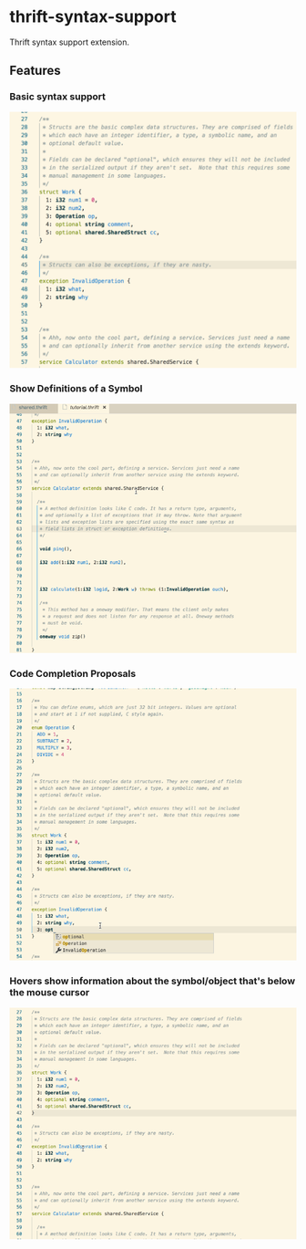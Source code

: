 # thrift-syntax-support

Thrift syntax support extension.

## Features

### Basic syntax support
![](./images/basic-syntax-support.png)
### Show Definitions of a Symbol
![](./images/auto-jump.gif)
### Code Completion Proposals
![](./images/auto-complete.gif)
### Hovers show information about the symbol/object that's below the mouse cursor
![](./images/cursor.gif)